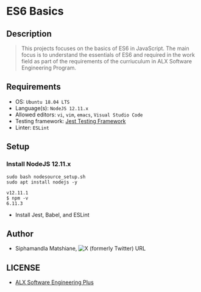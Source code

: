 # ES6 Basics

## Description
> This projects focuses on the basics of ES6 in JavaScript. The main focus is to understand the essentials of ES6 and required in the work field as part of the requirements of the curriuculum in ALX Software Engineering Program.

## Requirements
- OS: `Ubuntu 18.04 LTS`
- Language(s): `NodeJS 12.11.x`
- Allowed editors: `vi`, `vim`, `emacs`, `Visual Studio Code`
- Testing framework: [Jest Testing Framework](https://intranet.alxswe.com/rltoken/ECZpKsJ3fm1qRA7lDyhd_Q)
- Linter: `ESLint`

## Setup

### Install NodeJS 12.11.x
```curl -sL https://deb.nodesource.com/setup_12.x -o nodesource_setup.sh
sudo bash nodesource_setup.sh
sudo apt install nodejs -y
```

```$ nodejs -v
v12.11.1
$ npm -v
6.11.3
```

- Install Jest, Babel, and ESLint

## Author
- Siphamandla Matshiane, ![X (formerly Twitter) URL](https://img.shields.io/twitter/url?url=https%3A%2F%2Fx.com%2FSiphamandl76892)

## LICENSE
- [ALX Software Engineering Plus](https://tech.alxafrica.com/software-engineering-plus-programme-johannesburg)
